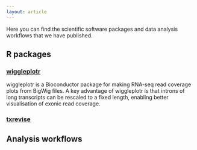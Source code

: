 ```yaml
---
layout: article
---
```


Here you can find the scientific software packages and data analysis workflows that we have published.

## R packages

### [wiggleplotr](https://bioconductor.org/packages/release/bioc/html/wiggleplotr.html)

wiggleplotr is a Bioconductor package for making RNA-seq read coverage plots from BigWig files. A key advantage of wiggleplotr is that introns of long transcripts can be rescaled to a fixed length, enabling better visualisation of exonic read coverage.

### [txrevise](https://github.com/kauralasoo/txrevise)

## Analysis workflows